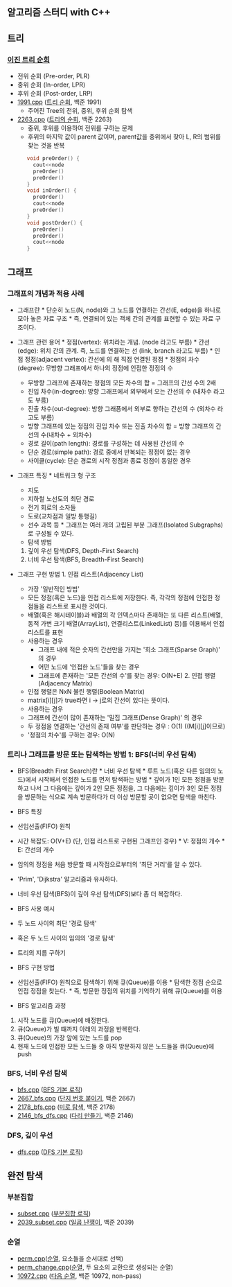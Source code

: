 알고리즘 스터디 with C++
--------------
## 트리
  ### [이진 트리 순회]
   * 전위 순회 (Pre-order, PLR)
   * 중위 순회 (In-order, LPR)
   * 후위 순회 (Post-order, LRP)
   * [1991.cpp] ([트리 순회], 백준 1991)
     * 주어진 Tree의 전위, 중위, 후위 순회 탐색
   * [2263.cpp] ([트리의 순회], 백준 2263)
     * 중위, 후위를 이용하여 전위를 구하는 문제
     * 후위의 마지막 값이 parent 값이며, parent값을 중위에서 찾아 L, R의 범위를 찾는 것을 반복
     ```cpp
        void preOrder() {
          cout<<node
          preOrder()
          preOrder()
        }
        void inOrder() {
          preOrder()
          cout<<node
          preOrder()
        }
        void postOrder() {
          preOrder()
          preOrder()
          cout<<node
        }
     ```
## 그래프
  ### 그래프의 개념과 적용 사례
   * 그래프란
    * 단순히 노드(N, node)와 그 노드를 연결하는 간선(E, edge)을 하나로 모아 놓은 자료 구조
    * 즉, 연결되어 있는 객체 간의 관계를 표현할 수 있는 자료 구조이다.
        
   * 그래프 관련 용어
    * 정점(vertex): 위치라는 개념. (node 라고도 부름)
    * 간선(edge): 위치 간의 관계. 즉, 노드를 연결하는 선 (link, branch 라고도 부름)
    * 인접 정점(adjacent vertex): 간선에 의 해 직접 연결된 정점
    * 정점의 차수(degree): 무방향 그래프에서 하나의 정점에 인접한 정점의 수
     * 무방향 그래프에 존재하는 정점의 모든 차수의 합 = 그래프의 간선 수의 2배
     * 진입 차수(in-degree): 방향 그래프에서 외부에서 오는 간선의 수 (내차수 라고도 부름)
     * 진출 차수(out-degree): 방향 그래픙에서 외부로 향하는 간선의 수 (외차수 라고도 부름)
      * 방향 그래프에 있는 정점의 진입 차수 또는 진출 차수의 합 = 방향 그래프의 간선의 수(내차수 + 외차수)
     * 경로 길이(path length): 경로를 구성하는 데 사용된 간선의 수
     * 단순 경로(simple path): 경로 중에서 반복되는 정점이 없는 경우
     * 사이클(cycle): 단순 경로의 시작 정점과 종료 정점이 동일한 경우

   * 그래프 특징
    * 네트워크 형 구조
     * 지도
     * 지하철 노선도의 최단 경로 
     * 전기 회로의 소자들
     * 도로(교차점과 일방 통행길) 
     * 선수 과목 등
    * 그래프는 여러 개의 고립된 부분 그래프(Isolated Subgraphs)로 구성될 수 있다.
     * 탐색 방법
      1. 깊이 우선 탐색(DFS, Depth-First Search)
      2. 너비 우선 탐색(BFS, Breadth-First Search)
      
   * 그래프 구현 방법
    1. 인접 리스트(Adjacency List)
     * 가장 '일반적인 방법'
     * 모든 정점(혹은 노드)을 인접 리스트에 저장한다. 즉, 각각의 정점에 인접한 정점들을 리스트로 표시한 것이다.
     * 배열(혹은 해시테이블)과 배열의 각 인덱스마다 존재하는 또 다른 리스트(배열, 동적 가변 크기 배열(ArrayList), 연결리스트(LinkedList) 등)를 이용해서 인접 리스트를 표현
     * 사용하는 경우
       * 그래프 내에 적은 숫자의 간선만을 가지는 '희소 그래프(Sparse Graph)' 의 경우
       * 어떤 노드에 '인접한 노드'들을 찾는 경우
       * 그래프에 존재하는 '모든 간선의 수'를 찾는 경우: O(N+E)
    2. 인접 행렬(Adjacency Matrix)
     * 인접 행렬은 NxN 불린 행렬(Boolean Matrix)
      * matrix[i][j]가 true라면 i -> j로의 간선이 있다는 뜻이다.
      * 사용하는 경우
       * 그래프에 간선이 많이 존재하는 '밀집 그래프(Dense Graph)' 의 경우
       * 두 정점을 연결하는 '간선의 존재 여부'를 판단하는 경우 : O(1) ((M[i][j]이므로)
        * '정점의 차수'를 구하는 경우: O(N)

  ### 트리나 그래프를 방문 또는 탐색하는 방법 1: BFS(너비 우선 탐색)
   * BFS(Breadth First Search)란
    * 너비 우선 탐색
    * 루트 노드(혹은 다른 임의의 노드)에서 시작해서 인접한 노드를 먼저 탐색하는 방법
    * 깊이가 1인 모든 정점을 방문하고 나서 그 다음에는 깊이가 2인 모든 정점을, 그 다음에는 깊이가 3인 모든 정점을 방문하는 식으로 계속 방문하다가 더 이상 방문할 곳이 없으면 탐색을 마친다.

  * BFS 특징
   * 선입선출(FIFO) 원칙
   * 시간 복잡도: O(V+E) (단, 인접 리스트로 구현된 그래프인 경우)
    * V: 정점의 개수
    * E: 간선의 개수
   * 임의의 정점을 처음 방문할 때 시작점으로부터의 '최단 거리'를 알 수 있다.
   * 'Prim', 'Dijkstra' 알고리즘과 유사하다.
   * 너비 우선 탐색(BFS)이 깊이 우선 탐색(DFS)보다 좀 더 복잡하다.

  * BFS 사용 예시
   * 두 노드 사이의 최단 '경로 탐색'
   * 혹은 두 노드 사이의 임의의 '경로 탐색'
   * 트리의 지름 구하기

  * BFS 구현 방법
   * 선입선출(FIFO) 원칙으로 탐색하기 위해 큐(Queue)를 이용
    * 탐색한 정점 순으로 인접 정점을 찾는다.
    * 즉, 방문한 정점의 위치를 기억하기 위해 큐(Queue)를 이용

  * BFS 알고리즘 과정
   1. 시작 노드를 큐(Queue)에 배정한다.
   2. 큐(Queue)가 빌 떄까지 아래의 과정을 반복한다.
   3. 큐(Queue)의 가장 앞에 있는 노드를 pop
   4. 현재 노드에 인접한 모든 노드들 중 아직 방문하지 않은 노드들을 큐(Queue)에 push
        

  ### BFS, 너비 우선 탐색
   * [bfs.cpp] ([BFS 기본 로직])
   * [2667_bfs.cpp] ([단지 번호 붙이기], 백준 2667)
   * [2178_bfs.cpp] ([미로 탐색], 백준 2178)
   * [2146_bfs_dfs.cpp] ([다리 만들기], 백준 2146)
  ### DFS, 깊이 우선 
   * [dfs.cpp] ([DFS 기본 로직])
## 완전 탐색
  ### 부분집합
   * [subset.cpp] ([부분집합 로직])
   * [2039_subset.cpp] ([일곱 난쟁이], 백준 2039)
  ### 순열
   * [perm.cpp]([순열], 요소들을 순서대로 선택)
   * [perm_change.cpp]([순열], 두 요소의 교환으로 생성되는 순열)
   * [10972.cpp] ([다음 순열], 백준 10972, non-pass)

[bfs.cpp]: https://github.com/programrubber/algo_dic/blob/master/algo/bfs.cpp
[dfs.cpp]: https://github.com/programrubber/algo_dic/blob/master/algo/dfs.cpp
[subset.cpp]: https://github.com/programrubber/algo_dic/blob/master/algo/subset.cpp
[perm.cpp]: https://github.com/programrubber/algo_dic/blob/master/algo/perm.cpp
[perm_change.cpp]: https://github.com/programrubber/algo_dic/blob/master/algo/perm_change.cpp

[2667_bfs.cpp]: https://github.com/programrubber/algo_dic/blob/master/src/2667_bfs.cpp
[2178_bfs.cpp]: https://github.com/programrubber/algo_dic/blob/master/src/2178_bfs.cpp
[2146_bfs_dfs.cpp]: https://github.com/programrubber/algo_dic/blob/master/src/2146_bfs_dfs.cpp
[2039_subset.cpp]: https://github.com/programrubber/algo_dic/blob/master/src/2039_subset.cpp
[10972.cpp]: https://github.com/programrubber/algo_dic/blob/master/src/10972.cpp
[2263.cpp]: https://github.com/programrubber/algo_dic/blob/master/src/2263.cpp
[1991.cpp]: https://github.com/programrubber/algo_dic/blob/master/src/1991.cpp

[BFS 기본 로직]: http://www.algocoding.net/graph/traversal/BFS.html
[단지 번호 붙이기]: https://www.acmicpc.net/problem/2667
[미로 탐색]: https://www.acmicpc.net/problem/2178
[DFS 기본 로직]: http://www.algocoding.net/graph/traversal/DFS.html
[다리 만들기]: https://www.acmicpc.net/problem/2146
[부분집합 로직]: http://www.algocoding.net/design/search/subset.html
[일곱 난쟁이]: https://www.acmicpc.net/problem/2309
[트리의 순회]: https://www.acmicpc.net/problem/2263
[순열]: http://www.algocoding.net/design/search/permutation.html
[다음 순열]: https://www.acmicpc.net/problem/10972
[이진 트리 순회]: http://www.algocoding.net/tree/tree_traversal.html
[트리 순회]: https://www.acmicpc.net/problem/1991
